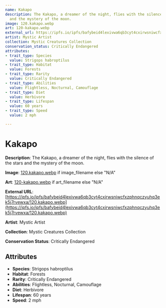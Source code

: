 ```yaml
---
name: Kakapo
description: The Kakapo, a dreamer of the night, flies with the silence of the stars
  and the mystery of the moon.
image: 120.kakapo.webp
art: 120-kakapo.webp
external_url: https://ipfs.io/ipfs/bafybeid4lexivwa6qb3cyt4cxirwsniwcfxzphnqczyuhq3ek5j7rvewxa/120.kakapo.webp
artist: Mystic Artist
collection: Mystic Creatures Collection
conservation_status: Critically Endangered
attributes:
- trait_type: Species
  value: Strigops habroptilus
- trait_type: Habitat
  value: Forests
- trait_type: Rarity
  value: Critically Endangered
- trait_type: Abilities
  value: Flightless, Nocturnal, Camouflage
- trait_type: Diet
  value: Herbivore
- trait_type: Lifespan
  value: 60 years
- trait_type: Speed
  value: 2 mph

---
```


# Kakapo

**Description**: The Kakapo, a dreamer of the night, flies with the silence of the stars and the mystery of the moon.

**Image**: [120.kakapo.webp](./120.kakapo.webp) if image_filename else "N/A"

**Art**: [120-kakapo.webp](./120-kakapo.webp) if art_filename else "N/A"

**External URL**: [https://ipfs.io/ipfs/bafybeid4lexivwa6qb3cyt4cxirwsniwcfxzphnqczyuhq3ek5j7rvewxa/120.kakapo.webp](https://ipfs.io/ipfs/bafybeid4lexivwa6qb3cyt4cxirwsniwcfxzphnqczyuhq3ek5j7rvewxa/120.kakapo.webp)

**Artist**: Mystic Artist

**Collection**: Mystic Creatures Collection

**Conservation Status**: Critically Endangered

## Attributes
- **Species**: Strigops habroptilus
- **Habitat**: Forests
- **Rarity**: Critically Endangered
- **Abilities**: Flightless, Nocturnal, Camouflage
- **Diet**: Herbivore
- **Lifespan**: 60 years
- **Speed**: 2 mph
